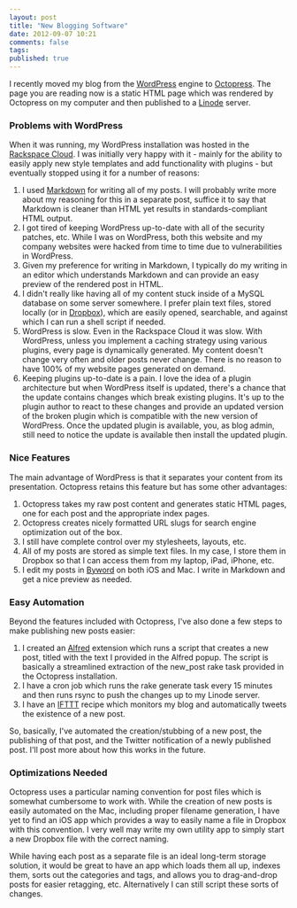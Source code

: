 ```yaml
---
layout: post
title: "New Blogging Software"
date: 2012-09-07 10:21
comments: false
tags: 
published: true
---
```


I recently moved my blog from the [WordPress](http://www.wordpress.org) engine to [Octopress](http://octopress.org).  The page you are reading now is a static HTML page which was rendered by Octopress on my computer and then published to a [Linode](http://www.linode.com) server.

<!--more-->

### Problems with WordPress

When it was running, my WordPress installation was hosted in the [Rackspace Cloud](http://www.rackspace.com/cloud/public/sites/).  I was initially very happy with it - mainly for the ability to easily apply new style templates and add functionality with plugins - but eventually stopped using it for a number of reasons:

1. I used [Markdown](http://daringfireball.net/projects/markdown/) for writing all of my posts.  I will probably write more about my reasoning for this in a separate post, suffice it to say that Markdown is cleaner than HTML yet results in standards-compliant HTML output.
2. I got tired of keeping WordPress up-to-date with all of the security patches, etc.  While I was on WordPress, both this website and my company websites were hacked from time to time due to vulnerabilities in WordPress.
3. Given my preference for writing in Markdown, I typically do my writing in an editor which understands Markdown and can provide an easy preview of the rendered post in HTML.
3.  I didn't really like having all of my content stuck inside of a MySQL database on some server somewhere.  I prefer plain text files, stored locally (or in [Dropbox](http://www.dropbox.com)), which are easily opened, searchable, and against which I can run a shell script if needed.
4. WordPress is slow.  Even in the Rackspace Cloud it was slow.  With WordPress, unless you implement a caching strategy using various plugins, every page is dynamically generated.  My content doesn't change very often and older posts never change.  There is no reason to have 100% of my website pages generated on demand.
5. Keeping plugins up-to-date is a pain.  I love the idea of a plugin architecture but when WordPress itself is updated, there's a chance that the update contains changes which break existing plugins.  It's up to the plugin author to react to these changes and provide an updated version of the broken plugin which is compatible with the new version of WordPress.  Once the updated plugin is available, you, as blog admin, still need to notice the update is available then install the updated plugin.

### Nice Features

The main advantage of WordPress is that it separates your content from its presentation.  Octopress retains this feature but has some other advantages:

1.  Octopress takes my raw post content and generates static HTML pages, one for each post and the appropriate index pages.
2. Octopress creates nicely formatted URL slugs for search engine optimization out of the box.
3. I still have complete control over my stylesheets, layouts, etc.
4. All of my posts are stored as simple text files.  In my case, I store them in Dropbox so that I can access them from my laptop, iPad, iPhone, etc.
5. I edit my posts in [Byword](http://bywordapp.com) on both iOS and Mac.  I write in Markdown and get a nice preview as needed.

### Easy Automation

Beyond the features included with Octopress, I've also done a few steps to make publishing new posts easier:

1.  I created an [Alfred](http://www.alfredapp.com) extension which runs a script that creates a new post, titled with the text I provided in the Alfred popup.  The script is basically a streamlined extraction of the new_post rake task provided in the Octopress installation.
2. I have a cron job which runs the rake generate task every 15 minutes and then runs rsync to push the changes up to my Linode server.
3. I have an [IFTTT](http://www.ifttt.com) recipe which monitors my blog and automatically tweets the existence of a new post.

So, basically, I've automated the creation/stubbing of a new post, the publishing of that post, and the Twitter notification of a newly published post.  I'll post more about how this works in the future.

### Optimizations Needed

Octopress uses a particular naming convention for post files which is somewhat cumbersome to work with.  While the creation of new posts is easily automated on the Mac, including proper filename generation, I have yet to find an iOS app which provides a way to easily name a file in Dropbox with this convention.  I very well may write my own utility app to simply start a new Dropbox file with the correct naming.

While having each post as a separate file is an ideal long-term storage solution, it would be great to have an app which loads them all up, indexes them, sorts out the categories and tags, and allows you to drag-and-drop posts for easier retagging, etc.  Alternatively I can still script these sorts of changes.
